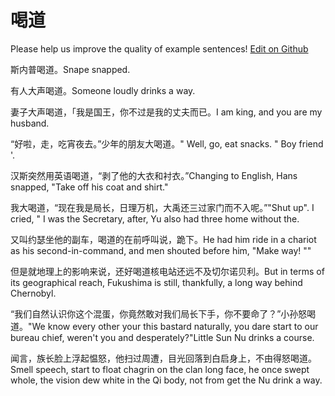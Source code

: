 # 喝道

Please help us improve the quality of example sentences! [Edit on Github](https://github.com/jiyushe/jiyu-example-sentence-source/blob/main/chinese/hedao.md)

<p><span class="chinese">斯内普喝道。</span><span class="english">Snape snapped.</span></p>

<p><span class="chinese">有人大声喝道。</span><span class="english">Someone loudly drinks a way.</span></p>

<p><span class="chinese">妻子大声喝道，「我是国王，你不过是我的丈夫而已。</span><span class="english">I am king, and you are my husband.</span></p>

<p><span class="chinese">“好啦，走，吃宵夜去。”少年的朋友大喝道。</span><span class="english">" Well, go, eat snacks. " Boy friend '.</span></p>

<p><span class="chinese">汉斯突然用英语喝道，“剥了他的大衣和衬衣。”</span><span class="english">Changing to English, Hans snapped, "Take off his coat and shirt."</span></p>

<p><span class="chinese">我大喝道，“现在我是局长，日理万机，大禹还三过家门而不入呢。”</span><span class="english">"Shut up". I cried, " I was the Secretary, after, Yu also had three home without the.</span></p>

<p><span class="chinese">又叫约瑟坐他的副车，喝道的在前呼叫说，跪下。</span><span class="english">He had him ride in a chariot as his second-in-command, and men shouted before him, "Make way! ""</span></p>

<p><span class="chinese">但是就地理上的影响来说，还好喝道核电站还远不及切尔诺贝利。</span><span class="english">But in terms of its geographical reach, Fukushima is still, thankfully, a long way behind Chernobyl.</span></p>

<p><span class="chinese">“我们自然认识你这个混蛋，你竟然敢对我们局长下手，你不要命了？”小孙怒喝道。</span><span class="english">"We know every other your this bastard naturally, you dare start to our bureau chief, weren't you and desperately?"Little Sun Nu drinks a course.</span></p>

<p><span class="chinese">闻言，族长脸上浮起愠怒，他扫过周遭，目光回落到白启身上，不由得怒喝道。</span><span class="english">Smell speech, start to float chagrin on the clan long face, he once swept whole, the vision dew white in the Qi body, not from get the Nu drink a way.</span></p>

